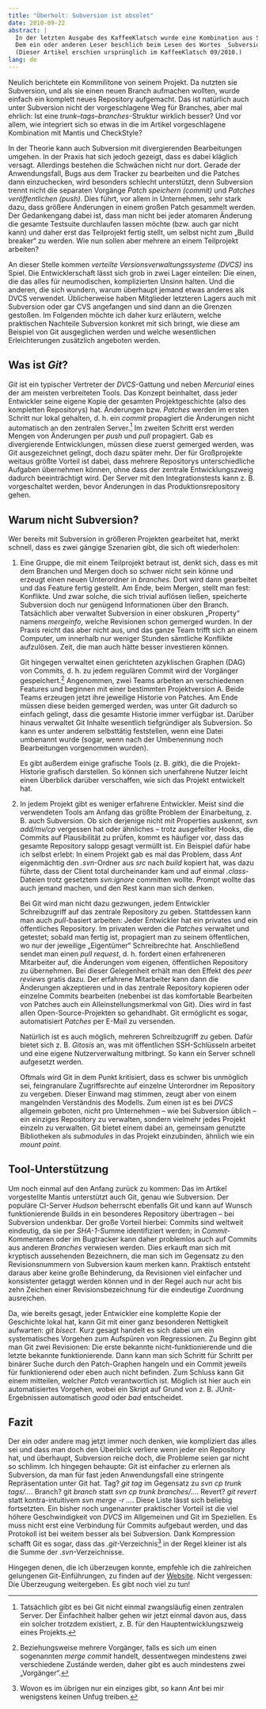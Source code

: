 ```yaml
---
title: "Überholt: Subversion ist obsolet"
date: 2010-09-22
abstract: |
  In der letzten Ausgabe des KaffeeKlatsch wurde eine Kombination aus Subversion, Mantis und CheckStyle vorgestellt.
  Dem ein oder anderen Leser beschlich beim Lesen des Wortes _Subversion_ vielleicht ein seltsames Gefühl: Schreiben wir nicht das Jahr 2010? Der folgende Artikel hat sich zum Ziel gesetzt, die gängigen Vorbehalte gegenüber moderneren Tools zu zerstreuen und eine Umstellung, weg von Subversion, zu motivieren.
  (Dieser Artikel erschien ursprünglich im KaffeeKlatsch 09/2010.)
lang: de
---
```


Neulich berichtete ein Kommilitone von seinem Projekt. Da nutzten sie Subversion, und als sie einen neuen Branch aufmachen wollten, wurde einfach ein komplett neues  Repository  aufgemacht.  Das  ist  natürlich  auch unter  Subversion  nicht  der  vorgeschlagene  Weg  für Branches, aber mal ehrlich: Ist eine _trunk–tags–branches_-Struktur  wirklich  besser?  Und  vor  allem,  wie  integriert sich so etwas in die im Artikel vorgeschlagene Kombination mit Mantis und CheckStyle?

In  der Theorie  kann  auch  Subversion  mit  divergierenden Bearbeitungen umgehen. In der Praxis hat sich jedoch gezeigt, dass es dabei kläglich versagt. Allerdings bestehen die Schwächen nicht nur dort. Gerade der Anwendungsfall, Bugs aus dem Tracker zu bearbeiten und die Patches dann einzuchecken, wird besonders schlecht unterstützt, denn Subversion trennt nicht die separaten Vorgänge _Patch speichern (commit)_ und _Patches veröffentlichen (push)_. Dies führt, vor allem in Unternehmen, sehr stark  dazu,  dass  größere  Änderungen  in  einem  großen Patch gesammelt werden. Der Gedankengang dabei ist, dass  man  nicht  bei  jeder  atomaren  Änderung  die  gesamte Testsuite  durchlaufen  lassen  möchte  (bzw.  auch gar  nicht  kann)  und  daher  erst  das  Teilprojekt  fertig stellt,  um  selbst  nicht  zum „Build  breaker“  zu  werden. Wie nun sollen aber mehrere an einem Teilprojekt arbeiten?

An dieser Stelle kommen _verteilte Versionsverwaltungssysteme (DVCS)_  ins  Spiel.  Die  Entwicklerschaft  lässt  sich grob in zwei Lager einteilen: Die einen, die das alles für neumodischen,  komplizierten  Unsinn  halten.  Und  die anderen, die sich wundern, warum überhaupt jemand etwas anderes als DVCS verwendet. Üblicherweise haben Mitglieder letzteren Lagers auch mit Subversion oder gar CVS  angefangen  und  sind  dann  an  die  Grenzen  gestoßen. Im Folgenden möchte ich daher kurz erläutern, welche  praktischen  Nachteile  Subversion  konkret  mit  sich bringt, wie diese am Beispiel von Git ausgeglichen werden und welche wesentlichen Erleichterungen zusätzlich angeboten werden.

## Was ist _Git_?

_Git_  ist  ein  typischer  Vertreter  der _DVCS_-Gattung  und neben _Mercurial_ eines der am meisten verbreiteten Tools. Das Konzept beinhaltet, dass jeder Entwickler seine eigene  Kopie  der  gesamten  Projektgeschichte  (also  des kompletten  Repositorys)  hat.  Änderungen  bzw. _Patches_ werden  im  ersten  Schritt  nur  lokal  gehalten,  d. h.  ein _commit_  propagiert  die  Änderungen  nicht  automatisch an den zentralen Server.[^fn-1]
Im zweiten Schritt erst werden Mengen von Änderungen per _push_ und _pull_ propagiert. Gab es divergierende Entwicklungen, müssen diese zuerst  gemerged  werden,  was  Git  ausgezeichnet  gelingt, doch  dazu  später  mehr.  Der  für  Großprojekte  weitaus größte  Vorteil  ist  dabei,  dass  mehrere  Repositorys  unterschiedliche Aufgaben übernehmen können, ohne dass der zentrale Entwicklungszweig dadurch beeinträchtigt wird.  Der  Server  mit  den  Integrationstests  kann  z. B. vorgeschaltet werden, bevor Änderungen in das Produktionsrepository gehen.

## Warum nicht Subversion?

Wer bereits mit Subversion in größeren Projekten gearbeitet hat, merkt schnell, dass es zwei gängige Szenarien gibt, die sich oft wiederholen:

1. Eine  Gruppe,  die  mit  einem  Teilprojekt  betraut ist,  denkt  sich,  dass  es  mit  dem  Branchen  und  Mergen doch so schwer nicht sein könne und erzeugt einen neuen Unterordner in _branches_. Dort wird dann gearbeitet und das Feature fertig gestellt. Am Ende, beim Mergen, stellt man fest: Konflikte. Und zwar solche, die sich trivial auflösen  ließen,  speicherte  Subversion  doch  nur  genügend Informationen  über  den  Branch.  Tatsächlich  aber  verwaltet  Subversion  in  einer  obskuren „Property“  namens _mergeinfo_, welche Revisionen schon gemerged wurden. In der Praxis reicht das aber nicht aus, und das ganze Team trifft sich an einem Computer, um innerhalb nur weniger Stunden  sämtliche  Konflikte  aufzulösen.  Zeit,  die  man auch hätte besser investieren können.

   Git hingegen verwaltet einen gerichteten azyklischen Graphen (DAG) von Commits, d. h. zu jedem regulären Commit  wird  der  Vorgänger  gespeichert.[^fn-2]  Angenommen,  zwei  Teams  arbeiten  an  verschiedenen  Features und  beginnen  mit  einer  bestimmten  Projektversion A. Beide Teams  erzeugen  jetzt  ihre  jeweilige  Historie  von Patches. Am Ende müssen diese beiden gemerged werden, was unter Git dadurch so einfach gelingt, dass die gesamte  Historie  immer  verfügbar  ist.  Darüber  hinaus verwaltet  Git  Inhalte  wesentlich  tiefgründiger  als  Subversion. So kann es unter anderem selbsttätig feststellen, wenn  eine  Datei  umbenannt  wurde  (sogar,  wenn  nach der  Umbenennung  noch  Bearbeitungen  vorgenommen wurden).

   Es  gibt  außerdem  einige  grafische Tools  (z. B. _gitk_), die  die  Projekt-Historie  grafisch  darstellen.  So  können sich unerfahrene Nutzer leicht einen Überblick darüber verschaffen, wie sich das Projekt entwickelt hat.

2. In jedem Projekt gibt es weniger erfahrene Entwickler.  Meist  sind  die  verwendeten  Tools  am  Anfang das  größte  Problem  der  Einarbeitung,  z. B.  auch  Subversion. Ob sich derjenige nicht mit Properties auskennt, _svn add/mv/cp_ vergessen hat oder ähnliches – trotz ausgefeilter  Hooks,  die  Commits  auf  Plausibilität  zu  prüfen, kommt es häufiger vor, dass das gesamte Repository salopp  gesagt  vermüllt  ist.  Ein  Beispiel  dafür  habe  ich selbst erlebt: In einem Projekt gab es mal das Problem, dass _Ant_  eigenmächtig  den  _.svn_-Ordner  aus _src_  nach _build_ kopiert hat, was dazu führte, dass der Client total durcheinander  kam  und  auf  einmal  _.class_-Dateien  trotz gesetztem _svn:ignore_  committen  wollte.  Prompt  wollte das auch jemand machen, und den Rest kann man sich denken.

   Bei Git wird man nicht dazu gezwungen, jedem Entwickler  Schreibzugriff  auf  das  zentrale  Repository  zu geben. Stattdessen kann man auch _pull_-basiert arbeiten: Jeder  Entwickler  hat  ein  privates  und  ein  öffentliches Repository.  Im  privaten  werden  die _Patches_  verwaltet und  getestet;  sobald  man  fertig  ist,  propagiert  man  zu seinem  öffentlichen,  wo  nur  der  jeweilige „Eigentümer“ Schreibrechte  hat.  Anschließend  sendet  man  einen _pull request_,  d. h.  fordert  einen  erfahreneren  Mitarbeiter  auf, die  Änderungen  vom  eigenen,  öffentlichen  Repository zu  übernehmen.  Bei  dieser  Gelegenheit  erhält  man  den Effekt  des _peer  reviews_  gratis  dazu.  Der  erfahrene  Mitarbeiter  kann  dann  die  Änderungen  akzeptieren  und  in das zentrale Repository kopieren oder einzelne Commits bearbeiten (nebenbei ist das komfortable Bearbeiten von Patches  auch  ein  Alleinstellungsmerkmal  von  Git).  Dies wird in fast allen Open-Source-Projekten so gehandhabt. Git ermöglicht es sogar, automatisiert _Patches_ per E-Mail zu versenden.

   Natürlich  ist  es  auch  möglich,  mehreren  Schreibzugriff zu geben. Dafür bietet sich z. B. _Gitosis_ an, was mit öffentlichen  SSH-Schlüsseln  arbeitet  und  eine  eigene Nutzerverwaltung mitbringt. So kann ein Server schnell aufgesetzt werden.

   Oftmals  wird  Git  in  dem  Punkt  kritisiert,  dass  es schwer  bis  unmöglich  sei,  feingranulare  Zugriffsrechte auf  einzelne  Unterordner  im  Repository  zu  vergeben. Dieser  Einwand  mag  stimmen,  zeugt  aber  von  einem mangelnden Verständnis  des  Modells.  Zum  einen  ist  es bei _DVCS_ allgemein geboten, nicht pro Unternehmen – wie  bei  Subversion  üblich  –  ein  einziges  Repository  zu verwalten, sondern vielmehr jedes Projekt einzeln zu verwalten.  Git  bietet  einem  dabei  an,  gemeinsam  genutzte Bibliotheken  als _submodules_  in  das  Projekt  einzubinden, ähnlich wie ein _mount point_.

## Tool-Unterstützung

Um  noch  einmal  auf  den  Anfang  zurück  zu  kommen: Das im Artikel vorgestellte Mantis unterstützt auch Git, genau  wie  Subversion.  Der  populäre  CI-Server _Hudson_ beherrscht ebenfalls Git und kann auf Wunsch funktionierende Builds in ein besonderes Repository übertragen –  bei  Subversion  undenkbar.  Der  große  Vorteil  hierbei: Commits  sind  weltweit  eindeutig,  da  sie  per _SHA-1_-Summe  identifiziert  werden;  in _Commit_-Kommentaren oder  im  Bugtracker  kann  daher  problemlos  auch  auf Commits  aus  anderen _Branches_  verwiesen  werden.  Dies erkauft man sich mit kryptisch aussehenden Bezeichnern, die  man  sich  im  Gegensatz  zu  den  Revisionsnummern von  Subversion  kaum  merken  kann.  Praktisch  entsteht daraus aber keine große Behinderung, da Revisionen viel einfacher  und  konsistenter  getaggt  werden  können  und in  der  Regel  auch  nur  acht  bis  zehn  Zeichen  einer  Revisionsbezeichnung  für  die  eindeutige  Zuordnung  ausreichen.

Da,  wie  bereits  gesagt,  jeder  Entwickler  eine  komplette  Kopie  der  Geschichte  lokal  hat,  kann  Git  mit einer  ganz  besonderen  Nettigkeit  aufwarten: _git  bisect_. Kurz gesagt handelt es sich dabei um ein systematisches Vorgehen zum Aufspüren von Regressionen. Zu Beginn gibt man Git zwei Revisionen: Die erste bekannte nicht-funktionierende und die letzte bekannte funktionierende. Dann kann man sich Schritt für Schritt per binärer Suche durch den Patch-Graphen hangeln und ein Commit jeweils für funktionierend oder eben auch nicht befinden. Zum  Schluss  kann  Git  einem  mitteilen,  welcher _Patch_ verantwortlich  ist.  Möglich  ist  hier  auch  ein  automatisiertes  Vorgehen,  wobei  ein  Skript  auf  Grund  von  z. B. JUnit-Ergebnissen  automatisch _good_  oder _bad_  entscheidet.

## Fazit

Der ein oder andere mag jetzt immer noch denken, wie kompliziert das alles sei und dass man doch den Überblick verliere  wenn  jeder  ein  Repository  hat,  und  überhaupt, Subversion reiche doch, die Probleme seien gar nicht so schlimm.  Ich  hingegen  behaupte:  Git  ist  einfacher  zu erlernen  als  Subversion,  da  man  für  fast  jeden  Anwendungsfall  eine  stringente  Repräsentation  unter  Git  hat. Tag?  _git  tag_  im  Gegensatz  zu _svn  cp  trunk  tags/..._. Branch? git   _branch_   statt _svn   cp   trunk   branches/..._. Revert? _git revert_ statt kontra-intuitivem _svn merge -r ..._. Diese Liste  lässt  sich  beliebig  fortsetzten.  Ein  bisher noch ungenannter praktischer Vorteil ist die viel höhere Geschwindigkeit von _DVCS_ im Allgemeinen und Git im Speziellen. Es muss nicht erst eine Verbindung für Commits aufgebaut werden, und das Protokoll ist bei weitem besser als bei Subversion. Dank Kompression schafft Git es sogar, dass das _.git_-Verzeichnis[^fn-3] in der Regel kleiner ist als die Summe der _.svn_-Verzeichnisse.

Hingegen  denen,  die  ich  überzeugen  konnte,  empfehle ich die zahlreichen gelungenen Git-Einführungen, zu finden auf der [Website](https://git-scm.com/). Nicht vergessen: Die Überzeugung weitergeben. Es gibt noch viel zu tun!

[^fn-1]: Tatsächlich  gibt  es  bei  Git  nicht  einmal  zwangsläufig  einen  zentralen  Server. Der Einfachheit halber gehen wir jetzt einmal davon aus, dass ein solcher trotzdem existiert, z. B. für den Hauptentwicklungszweig eines Projekts.
[^fn-2]: Beziehungsweise mehrere Vorgänger, falls es sich um einen sogenannten _merge commit_ handelt, dessentwegen mindestens zwei verschiedene Zustände werden, daher gibt es auch mindestens zwei „Vorgänger“.
[^fn-3]: Wovon  es  im  übrigen  nur  ein  einziges  gibt,  so  kann _Ant_  bei  mir  wenigstens keinen Unfug treiben.
